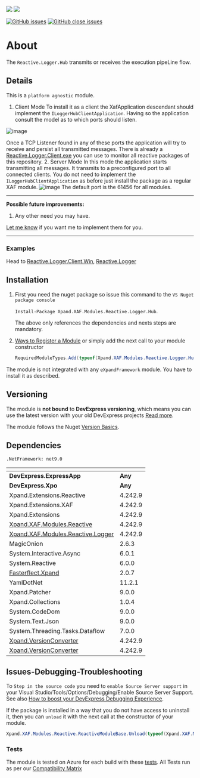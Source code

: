 ![](https://img.shields.io/nuget/v/Xpand.XAF.Modules.Reactive.Logger.Hub.svg?&style=flat) ![](https://img.shields.io/nuget/dt/Xpand.XAF.Modules.Reactive.Logger.Hub.svg?&style=flat)

[![GitHub issues](https://img.shields.io/github/issues/eXpandFramework/expand/Reactive.Logger.Hub.svg)](https://github.com/eXpandFramework/eXpand/issues?utf8=%E2%9C%93&q=is%3Aissue+is%3Aopen+sort%3Aupdated-desc+label%3AReactive.XAF+label%3AReactive.Logger.Hub) [![GitHub close issues](https://img.shields.io/github/issues-closed/eXpandFramework/eXpand/Reactive.Logger.Hub.svg)](https://github.com/eXpandFramework/eXpand/issues?utf8=%E2%9C%93&q=is%3Aissue+is%3Aclosed+sort%3Aupdated-desc+label%3AReactive.XAF+label%3AReactive.Logger.Hub)
# About 

The `Reactive.Logger.Hub` transmits or receives the execution pipeLine flow.

## Details

This is a `platform agnostic` module.

1. Client Mode
To install it as a client the XafApplication descendant should implement the `ILoggerHubClientApplication`. Having so the application consult the model as to which ports should listen.

<twitter>

![image](https://user-images.githubusercontent.com/159464/65379322-d23b8300-dcce-11e9-9c43-194b8f6c92c9.png)

</twitter>

Once a TCP Listener found in any of these ports the application will try to receive and persist all transmitted messages. There is already a [Reactive.Logger.Client.exe](https://github.com/eXpandFramework/DevExpress.XAF/tree/master/src/Modules/Reactive.Logger.Client.Win) you can use to monitor all reactive packages of this repository.
2. Server Mode
In this mode the application starts transmitting all messages. It transmits to a preconfigured port to all connected clients. You do not need to implement the `ILoggerHubClientApplication` as before just install the package as a regular XAF module.
![image](https://user-images.githubusercontent.com/159464/65379394-e2079700-dccf-11e9-840d-44ec34849229.png)
The default port is the 61456 for all modules.

--- 

**Possible future improvements:**

1. Any other need you may have.

[Let me know](https://github.com/sponsors/apobekiaris) if you want me to implement them for you.

---

### Examples

Head to [Reactive.Logger.Client.Win](https://github.com/eXpandFramework/DevExpress.XAF/tree/master/src/Modules/Reactive.Logger.Client.Win), [Reactive.Logger](https://github.com/eXpandFramework/DevExpress.XAF/tree/lab/src/Modules/Reactive.Logger)

## Installation 
1. First you need the nuget package so issue this command to the `VS Nuget package console` 

   `Install-Package Xpand.XAF.Modules.Reactive.Logger.Hub`.

    The above only references the dependencies and nexts steps are mandatory.

2. [Ways to Register a Module](https://documentation.devexpress.com/eXpressAppFramework/118047/Concepts/Application-Solution-Components/Ways-to-Register-a-Module)
or simply add the next call to your module constructor
    ```cs
    RequiredModuleTypes.Add(typeof(Xpand.XAF.Modules.Reactive.Logger.HubModule));
    ```

The module is not integrated with any `eXpandFramework` module. You have to install it as described.

## Versioning
The module is **not bound** to **DevExpress versioning**, which means you can use the latest version with your old DevExpress projects [Read more](https://github.com/eXpandFramework/XAF/tree/master/tools/Xpand.VersionConverter).

The module follows the Nuget [Version Basics](https://docs.microsoft.com/en-us/nuget/reference/package-versioning#version-basics).
## Dependencies
`.NetFramework: net9.0`

|<!-- -->|<!-- -->
|----|----
|**DevExpress.ExpressApp**|**Any**
 |**DevExpress.Xpo**|**Any**
|Xpand.Extensions.Reactive|4.242.9
 |Xpand.Extensions.XAF|4.242.9
 |Xpand.Extensions|4.242.9
 |[Xpand.XAF.Modules.Reactive](https://github.com/eXpandFramework/Reactive.XAF/tree/master/src/Modules/Xpand.XAF.Modules.Reactive)|4.242.9
 |[Xpand.XAF.Modules.Reactive.Logger](https://github.com/eXpandFramework/Reactive.XAF/tree/master/src/Modules/Xpand.XAF.Modules.Reactive.Logger)|4.242.9
 |MagicOnion|2.6.3
 |System.Interactive.Async|6.0.1
 |System.Reactive|6.0.0
 |[Fasterflect.Xpand](https://github.com/eXpandFramework/Fasterflect)|2.0.7
 |YamlDotNet|11.2.1
 |Xpand.Patcher|9.0.0
 |Xpand.Collections|1.0.4
 |System.CodeDom|9.0.0
 |System.Text.Json|9.0.0
 |System.Threading.Tasks.Dataflow|7.0.0
 |[Xpand.VersionConverter](https://github.com/eXpandFramework/Reactive.XAF/tree/master/tools/Xpand.VersionConverter)|4.242.9
 |[Xpand.VersionConverter](https://github.com/eXpandFramework/Reactive.XAF/tree/master/tools/Xpand.VersionConverter)|4.242.9

## Issues-Debugging-Troubleshooting

To `Step in the source code` you need to `enable Source Server support` in your Visual Studio/Tools/Options/Debugging/Enable Source Server Support. See also [How to boost your DevExpress Debugging Experience](https://github.com/eXpandFramework/DevExpress.XAF/wiki/How-to-boost-your-DevExpress-Debugging-Experience#1-index-the-symbols-to-your-custom-devexpresss-installation-location).

If the package is installed in a way that you do not have access to uninstall it, then you can `unload` it with the next call at the constructor of your module.
```cs
Xpand.XAF.Modules.Reactive.ReactiveModuleBase.Unload(typeof(Xpand.XAF.Modules.Reactive.Logger.Hub.ReactiveLoggerHubModule))
```


### Tests
The module is tested on Azure for each build with these [tests](https://github.com/eXpandFramework/Packages/tree/master/src/Tests/Xpand.XAF.s.Reactive.Logger.Hub.ReactiveLoggerHub). 
All Tests run as per our [Compatibility Matrix](https://github.com/eXpandFramework/DevExpress.XAF#compatibility-matrix)

